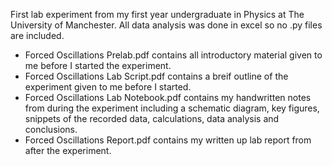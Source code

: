 First lab experiment from my first year undergraduate in Physics at The University of Manchester.
All data analysis was done in excel so no .py files are included.

* Forced Oscillations Prelab.pdf contains all introductory material given to me before I started the experiment.
* Forced Oscillations Lab Script.pdf contains a breif outline of the experiment given to me before I started.
* Forced Oscillations Lab Notebook.pdf contains my handwritten notes from during the experiment including a schematic diagram, key figures, snippets of the recorded data, calculations, data analysis and conclusions.
* Forced Oscillations Report.pdf contains my written up lab report from after the experiment.
